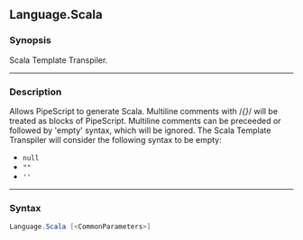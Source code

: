 Language.Scala
--------------




### Synopsis
Scala Template Transpiler.



---


### Description

Allows PipeScript to generate Scala.
Multiline comments with /*{}*/ will be treated as blocks of PipeScript.
Multiline comments can be preceeded or followed by 'empty' syntax, which will be ignored.
The Scala Template Transpiler will consider the following syntax to be empty:
* ```null```
* ```""```
* ```''```



---


### Syntax
```PowerShell
Language.Scala [<CommonParameters>]
```
